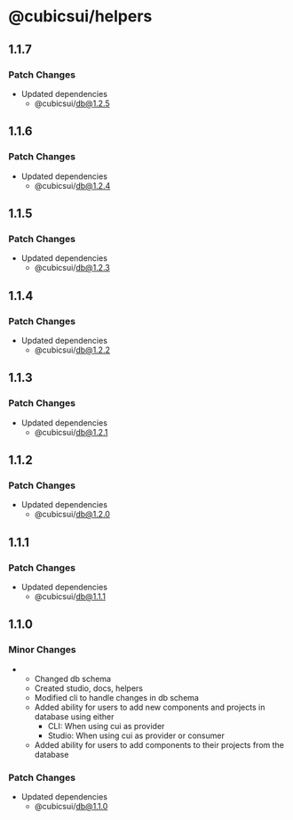 # @cubicsui/helpers

## 1.1.7

### Patch Changes

- Updated dependencies
  - @cubicsui/db@1.2.5

## 1.1.6

### Patch Changes

- Updated dependencies
  - @cubicsui/db@1.2.4

## 1.1.5

### Patch Changes

- Updated dependencies
  - @cubicsui/db@1.2.3

## 1.1.4

### Patch Changes

- Updated dependencies
  - @cubicsui/db@1.2.2

## 1.1.3

### Patch Changes

- Updated dependencies
  - @cubicsui/db@1.2.1

## 1.1.2

### Patch Changes

- Updated dependencies
  - @cubicsui/db@1.2.0

## 1.1.1

### Patch Changes

- Updated dependencies
  - @cubicsui/db@1.1.1

## 1.1.0

### Minor Changes

- - Changed db schema
  - Created studio, docs, helpers
  - Modified cli to handle changes in db schema
  - Added ability for users to add new components and projects in database using either
    - CLI: When using cui as provider
    - Studio: When using cui as provider or consumer
  - Added ability for users to add components to their projects from the database

### Patch Changes

- Updated dependencies
  - @cubicsui/db@1.1.0
